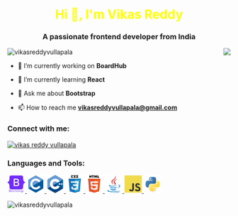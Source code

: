 <div >
  <h1 align="center" style="color:yellow">Hi 👋, I'm Vikas Reddy</h1>
<h3 align="center">A passionate frontend developer from India</h3>
<img align="right" src=" https://cdn.dribbble.com/users/2401141/screenshots/5487982/media/0ed28b734a42d06a96cc57f5d478625c.gif?resize=400x0">
<p align="left"> <img src="https://komarev.com/ghpvc/?username=vikasreddyvullapala&label=Profile%20views&color=0e75b6&style=flat" alt="vikasreddyvullapala" /> </p>

- 🔭 I’m currently working on **BoardHub**

- 🌱 I’m currently learning **React**

- 💬 Ask me about **Bootstrap**

- 📫 How to reach me **vikasreddyvullapala@gmail.com**

<h3 align="left">Connect with me:</h3>
<p align="left">
<a href="https://linkedin.com/in/vikas reddy vullapala" target="blank"><img align="center" src="https://raw.githubusercontent.com/rahuldkjain/github-profile-readme-generator/master/src/images/icons/Social/linked-in-alt.svg" alt="vikas reddy vullapala" height="30" width="40" /></a>
</p>

<h3 align="left">Languages and Tools:</h3>
<p align="left"> <a href="https://getbootstrap.com" target="_blank" rel="noreferrer"> <img src="https://raw.githubusercontent.com/devicons/devicon/master/icons/bootstrap/bootstrap-plain-wordmark.svg" alt="bootstrap" width="40" height="40"/> </a> <a href="https://www.cprogramming.com/" target="_blank" rel="noreferrer"> <img src="https://raw.githubusercontent.com/devicons/devicon/master/icons/c/c-original.svg" alt="c" width="40" height="40"/> </a> <a href="https://www.w3schools.com/cpp/" target="_blank" rel="noreferrer"> <img src="https://raw.githubusercontent.com/devicons/devicon/master/icons/cplusplus/cplusplus-original.svg" alt="cplusplus" width="40" height="40"/> </a> <a href="https://www.w3schools.com/css/" target="_blank" rel="noreferrer"> <img src="https://raw.githubusercontent.com/devicons/devicon/master/icons/css3/css3-original-wordmark.svg" alt="css3" width="40" height="40"/> </a> <a href="https://www.w3.org/html/" target="_blank" rel="noreferrer"> <img src="https://raw.githubusercontent.com/devicons/devicon/master/icons/html5/html5-original-wordmark.svg" alt="html5" width="40" height="40"/> </a> <a href="https://www.java.com" target="_blank" rel="noreferrer"> <img src="https://raw.githubusercontent.com/devicons/devicon/master/icons/java/java-original.svg" alt="java" width="40" height="40"/> </a> <a href="https://developer.mozilla.org/en-US/docs/Web/JavaScript" target="_blank" rel="noreferrer"> <img src="https://raw.githubusercontent.com/devicons/devicon/master/icons/javascript/javascript-original.svg" alt="javascript" width="40" height="40"/> </a> <a href="https://www.python.org" target="_blank" rel="noreferrer"> <img src="https://raw.githubusercontent.com/devicons/devicon/master/icons/python/python-original.svg" alt="python" width="40" height="40"/> </a> </p>

<p><img align="center" src="https://github-readme-stats.vercel.app/api/top-langs?username=vikasreddyvullapala&show_icons=true&locale=en&layout=compact" alt="vikasreddyvullapala" /></p>

</div>
